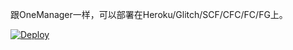 跟OneManager一样，可以部署在Heroku/Glitch/SCF/CFC/FC/FG上。

[![Deploy](https://www.herokucdn.com/deploy/button.svg)](https://heroku.com/deploy?template=https://github.com/qkqpttgf/OfficeAdmin)
